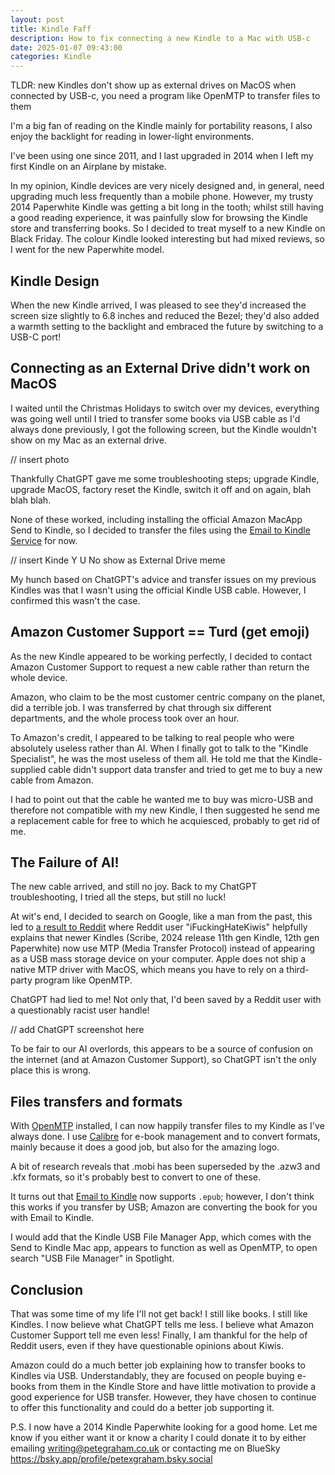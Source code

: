 ```yaml
---
layout: post
title: Kindle Faff
description: How to fix connecting a new Kindle to a Mac with USB-c
date: 2025-01-07 09:43:00
categories: Kindle
---
```

TLDR: new Kindles don't show up as external drives on MacOS when connected by USB-c, you need a program like OpenMTP to transfer files to them

I'm a big fan of reading on the Kindle mainly for portability reasons, I also enjoy the backlight for reading in lower-light environments.

I've been using one since 2011, and I last upgraded in 2014 when I left my first Kindle on an Airplane by mistake.

In my opinion, Kindle devices are very nicely designed and, in general, need upgrading much less frequently than a mobile phone. However, my trusty 2014 Paperwhite Kindle was getting a bit long in the tooth; whilst still having a good reading experience, it was painfully slow for browsing the Kindle store and transferring books. So I decided to treat myself to a new Kindle on Black Friday. The colour Kindle looked interesting but had mixed reviews, so I went for the new Paperwhite model.
## Kindle Design
When the new Kindle arrived, I was pleased to see they'd increased the screen size slightly to 6.8 inches and reduced the Bezel; they'd also added a warmth setting to the backlight and embraced the future by switching to a USB-C port!
## Connecting as an External Drive didn't work on MacOS
I waited until the Christmas Holidays to switch over my devices, everything was going well until I tried to transfer some books via USB cable as I'd always done previously, I got the following screen, but the Kindle wouldn't show on my Mac as an external drive.

// insert photo

Thankfully ChatGPT gave me some troubleshooting steps; upgrade Kindle, upgrade MacOS, factory reset the Kindle, switch it off and on again, blah blah blah. 

None of these worked, including installing the official Amazon MacApp Send to Kindle, so I decided to transfer the files using the [Email to Kindle Service](https://www.amazon.com/sendtokindle/email) for now.

// insert Kinde Y U No show as External Drive meme

My hunch based on ChatGPT's advice and transfer issues on my previous Kindles was that I wasn't using the official Kindle USB cable. However, I confirmed this wasn't the case.
## Amazon Customer Support == Turd (get emoji)
As the new Kindle appeared to be working perfectly, I decided to contact Amazon Customer Support to request a new cable rather than return the whole device.

Amazon, who claim to be the most customer centric company on the planet, did a terrible job. I was transferred by chat through six different departments, and the whole process took over an hour.

To Amazon's credit, I appeared to be talking to real people who were absolutely useless rather than AI. When I finally got to talk to the "Kindle Specialist", he was the most useless of them all. He told me that the Kindle-supplied cable didn't support data transfer and tried to get me to buy a new cable from Amazon. 

I had to point out that the cable he wanted me to buy was micro-USB and therefore not compatible with my new Kindle, I then suggested he send me a replacement cable for free to which he acquiesced, probably to get rid of me.
## The Failure of AI!
The new cable arrived, and still no joy. Back to my ChatGPT troubleshooting, I tried all the steps, but still no luck!

At wit's end, I decided to search on Google, like a man from the past, this led to [a result to Reddit](https://www.reddit.com/r/kindle/comments/1gb23jq/new_kindle_ereaders_no_longer_appear_on_computers/#:~:text=iFuckingHateKiwis,%E2%80%A2%202mo%20ago%20%E2%80%A2) where Reddit user "iFuckingHateKiwis" helpfully explains that newer Kindles (Scribe, 2024 release 11th gen Kindle, 12th gen Paperwhite) now use MTP (Media Transfer Protocol) instead of appearing as a USB mass storage device on your computer. Apple does not ship a native MTP driver with MacOS, which means you have to rely on a third-party program like OpenMTP.

ChatGPT had lied to me! Not only that, I'd been saved by a Reddit user with a questionably racist user handle!

// add ChatGPT screenshot here

To be fair to our AI overlords, this appears to be a source of confusion on the internet (and at Amazon Customer Support), so ChatGPT isn't the only place this is wrong.
## Files transfers and formats
With [OpenMTP](https://openmtp.ganeshrvel.com/) installed, I can now happily transfer files to my Kindle as I've always done. I use [Calibre](https://calibre-ebook.com/) for e-book management and to convert formats, mainly because it does a good job, but also for the amazing logo.

A bit of research reveals that .mobi has been superseded by the .azw3 and .kfx formats, so it's probably best to convert to one of these.

It turns out that [Email to Kindle](https://www.amazon.com/sendtokindle/email) now supports `.epub`; however, I don't think this works if you transfer by USB; Amazon are converting the book for you with Email to Kindle.

I would add that the Kindle USB File Manager App, which comes with the Send to Kindle Mac app, appears to function as well as OpenMTP, to open search "USB File Manager" in Spotlight.
## Conclusion
That was some time of my life I'll not get back! I still like books. I still like Kindles. I now believe what ChatGPT tells me less. I believe what Amazon Customer Support tell me even less! Finally, I am thankful for the help of Reddit users, even if they have questionable opinions about Kiwis.

Amazon could do a much better job explaining how to transfer books to Kindles via USB. Understandably, they are focused on people buying e-books from them in the Kindle Store and have little motivation to provide a good experience for USB transfer. However, they have chosen to continue to offer this functionality and could do a better job supporting it.

P.S. I now have a 2014 Kindle Paperwhite looking for a good home. Let me know if you either want it or know a charity I could donate it to by either emailing writing@petegraham.co.uk or contacting me on BlueSky https://bsky.app/profile/petexgraham.bsky.social